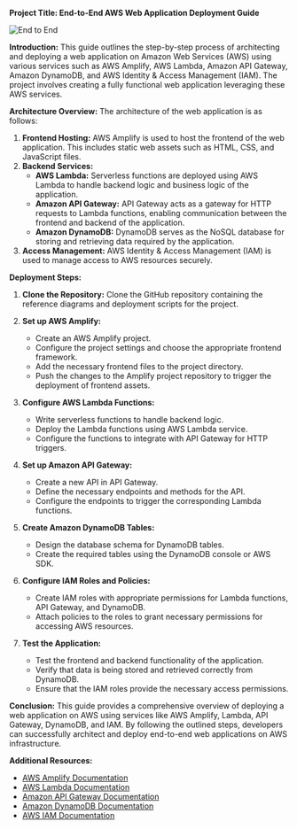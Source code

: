 **Project Title: End-to-End AWS Web Application Deployment Guide**

![End to End](https://app.diagrams.net/)

**Introduction:**
This guide outlines the step-by-step process of architecting and deploying a web application on Amazon Web Services (AWS) using various services such as AWS Amplify, AWS Lambda, Amazon API Gateway, Amazon DynamoDB, and AWS Identity & Access Management (IAM). The project involves creating a fully functional web application leveraging these AWS services.

**Architecture Overview:**
The architecture of the web application is as follows:
1. **Frontend Hosting:** AWS Amplify is used to host the frontend of the web application. This includes static web assets such as HTML, CSS, and JavaScript files.
2. **Backend Services:**
   - **AWS Lambda:** Serverless functions are deployed using AWS Lambda to handle backend logic and business logic of the application.
   - **Amazon API Gateway:** API Gateway acts as a gateway for HTTP requests to Lambda functions, enabling communication between the frontend and backend of the application.
   - **Amazon DynamoDB:** DynamoDB serves as the NoSQL database for storing and retrieving data required by the application.
3. **Access Management:** AWS Identity & Access Management (IAM) is used to manage access to AWS resources securely.

**Deployment Steps:**
1. **Clone the Repository:**
   Clone the GitHub repository containing the reference diagrams and deployment scripts for the project.

2. **Set up AWS Amplify:**
   - Create an AWS Amplify project.
   - Configure the project settings and choose the appropriate frontend framework.
   - Add the necessary frontend files to the project directory.
   - Push the changes to the Amplify project repository to trigger the deployment of frontend assets.

3. **Configure AWS Lambda Functions:**
   - Write serverless functions to handle backend logic.
   - Deploy the Lambda functions using AWS Lambda service.
   - Configure the functions to integrate with API Gateway for HTTP triggers.

4. **Set up Amazon API Gateway:**
   - Create a new API in API Gateway.
   - Define the necessary endpoints and methods for the API.
   - Configure the endpoints to trigger the corresponding Lambda functions.

5. **Create Amazon DynamoDB Tables:**
   - Design the database schema for DynamoDB tables.
   - Create the required tables using the DynamoDB console or AWS SDK.

6. **Configure IAM Roles and Policies:**
   - Create IAM roles with appropriate permissions for Lambda functions, API Gateway, and DynamoDB.
   - Attach policies to the roles to grant necessary permissions for accessing AWS resources.

7. **Test the Application:**
   - Test the frontend and backend functionality of the application.
   - Verify that data is being stored and retrieved correctly from DynamoDB.
   - Ensure that the IAM roles provide the necessary access permissions.

**Conclusion:**
This guide provides a comprehensive overview of deploying a web application on AWS using services like AWS Amplify, Lambda, API Gateway, DynamoDB, and IAM. By following the outlined steps, developers can successfully architect and deploy end-to-end web applications on AWS infrastructure.

**Additional Resources:**
- [AWS Amplify Documentation](https://docs.amplify.aws/)
- [AWS Lambda Documentation](https://docs.aws.amazon.com/lambda/)
- [Amazon API Gateway Documentation](https://docs.aws.amazon.com/apigateway/)
- [Amazon DynamoDB Documentation](https://docs.aws.amazon.com/dynamodb/)
- [AWS IAM Documentation](https://docs.aws.amazon.com/iam/)

